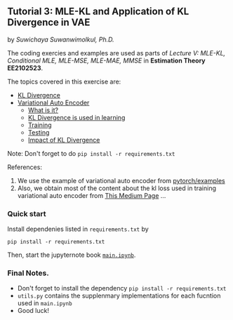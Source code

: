 ## Tutorial 3: MLE-KL and Application of KL Divergence in VAE 

by *Suwichaya Suwanwimolkul, Ph.D.*

The coding exercies and examples are used as parts of  *Lecture V: MLE-KL, Conditional MLE,  MLE-MSE, MLE-MAE, MMSE*  in **Estimation Theory EE2102523**. 

The topics covered in this exercise are: 
- [KL Divergence](#kl-divergence)   
- [Variational Auto Encoder](#variational-auto-encoder-vae)
    - [What is it?](#what-is-variational-auto-encoder-vae)
    - [KL Divergence is used in learning](#why-we-need-kl-divergence-loss)
    - [Training](#training-phase)
    - [Testing](#testing-phase)
    - [Impact of KL Divergence](#how-kl-div-loss-impact-the-encoded-features)


Note: Don't forget to do `pip install -r requirements.txt`

References:

1. We use the example of variational auto encoder from [pytorch/examples](https://github.com/pytorch/examples)
2. Also, we obtain most of the content about the kl loss used in training  variational auto encoder from [This Medium Page](https://medium.com/@outerrencedl/variational-autoencoder-and-a-bit-kl-divergence-with-pytorch-ce04fd55d0d7) ...


### Quick start 


Install dependenies listed in `requirements.txt` by 

```
pip install -r requirements.txt
```

Then, start the jupyternote book [`main.ipynb`](main.ipynb).
 

 
### Final Notes.
-  Don't forget to install the dependency `pip install -r requirements.txt`
- `utils.py` contains the supplenmary implementations for each fucntion used in `main.ipynb` 
- Good luck! 